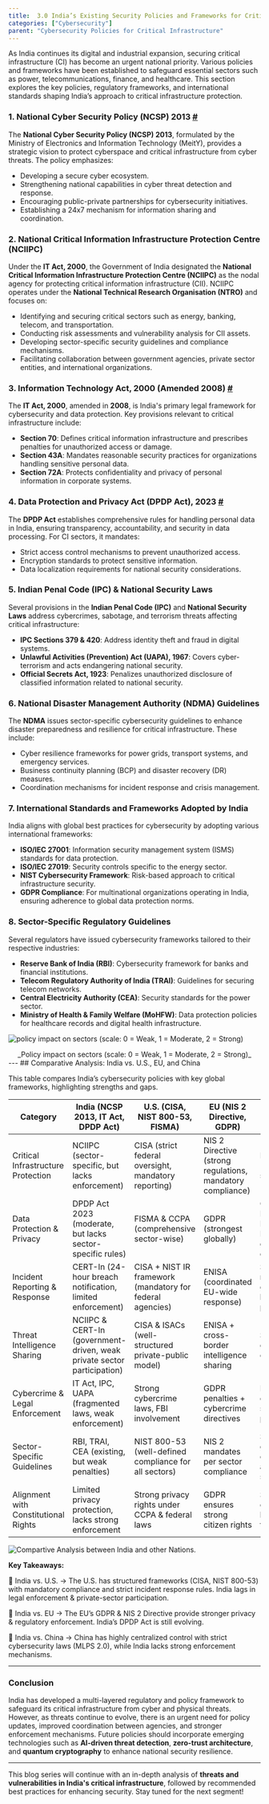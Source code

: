 ```yaml
---
title:  3.0 India’s Existing Security Policies and Frameworks for Critical Infrastructure
categories: ["Cybersecurity"]
parent: "Cybersecurity Policies for Critical Infrastructure"
---
```

As India continues its digital and industrial expansion, securing critical infrastructure (CI) has become an urgent national priority. Various policies and frameworks have been established to safeguard essential sectors such as power, telecommunications, finance, and healthcare. This section explores the key policies, regulatory frameworks, and international standards shaping India’s approach to critical infrastructure protection.

### **1. National Cyber Security Policy (NCSP) 2013** [#](https://www.meity.gov.in/static/uploads/2024/02/National_cyber_security_policy-2013_0.pdf) 

The **National Cyber Security Policy (NCSP) 2013**, formulated by the Ministry of Electronics and Information Technology (MeitY), provides a strategic vision to protect cyberspace and critical infrastructure from cyber threats. The policy emphasizes:
- Developing a secure cyber ecosystem.
- Strengthening national capabilities in cyber threat detection and response.
- Encouraging public-private partnerships for cybersecurity initiatives.
- Establishing a 24x7 mechanism for information sharing and coordination.

### **2. National Critical Information Infrastructure Protection Centre (NCIIPC)**
Under the **IT Act, 2000**, the Government of India designated the **National Critical Information Infrastructure Protection Centre (NCIIPC)** as the nodal agency for protecting critical information infrastructure (CII). NCIIPC operates under the **National Technical Research Organisation (NTRO)** and focuses on:
- Identifying and securing critical sectors such as energy, banking, telecom, and transportation.
- Conducting risk assessments and vulnerability analysis for CII assets.
- Developing sector-specific security guidelines and compliance mechanisms.
- Facilitating collaboration between government agencies, private sector entities, and international organizations.

### **3. Information Technology Act, 2000 (Amended 2008)** [#](https://www.meity.gov.in/static/uploads/2024/03/IT_amendment_act2008-1_0.pdf) 
The **IT Act, 2000**, amended in **2008**, is India's primary legal framework for cybersecurity and data protection. Key provisions relevant to critical infrastructure include:
- **Section 70**: Defines critical information infrastructure and prescribes penalties for unauthorized access or damage.
- **Section 43A**: Mandates reasonable security practices for organizations handling sensitive personal data.
- **Section 72A**: Protects confidentiality and privacy of personal information in corporate systems.

### **4. Data Protection and Privacy Act (DPDP Act), 2023** [#](https://www.meity.gov.in/static/uploads/2024/06/2bf1f0e9f04e6fb4f8fef35e82c42aa5.pdf) 
The **DPDP Act** establishes comprehensive rules for handling personal data in India, ensuring transparency, accountability, and security in data processing. For CI sectors, it mandates:
- Strict access control mechanisms to prevent unauthorized access.
- Encryption standards to protect sensitive information.
- Data localization requirements for national security considerations.

### **5. Indian Penal Code (IPC) & National Security Laws** 
Several provisions in the **Indian Penal Code (IPC)** and **National Security Laws** address cybercrimes, sabotage, and terrorism threats affecting critical infrastructure:
- **IPC Sections 379 & 420**: Address identity theft and fraud in digital systems.
- **Unlawful Activities (Prevention) Act (UAPA), 1967**: Covers cyber-terrorism and acts endangering national security.
- **Official Secrets Act, 1923**: Penalizes unauthorized disclosure of classified information related to national security.

### **6. National Disaster Management Authority (NDMA) Guidelines**
The **NDMA** issues sector-specific cybersecurity guidelines to enhance disaster preparedness and resilience for critical infrastructure. These include:
- Cyber resilience frameworks for power grids, transport systems, and emergency services.
- Business continuity planning (BCP) and disaster recovery (DR) measures.
- Coordination mechanisms for incident response and crisis management.

### **7. International Standards and Frameworks Adopted by India**
India aligns with global best practices for cybersecurity by adopting various international frameworks:
- **ISO/IEC 27001**: Information security management system (ISMS) standards for data protection.
- **ISO/IEC 27019**: Security controls specific to the energy sector.
- **NIST Cybersecurity Framework**: Risk-based approach to critical infrastructure security.
- **GDPR Compliance**: For multinational organizations operating in India, ensuring adherence to global data protection norms.

### **8. Sector-Specific Regulatory Guidelines**
Several regulators have issued cybersecurity frameworks tailored to their respective industries:
- **Reserve Bank of India (RBI)**: Cybersecurity framework for banks and financial institutions.
- **Telecom Regulatory Authority of India (TRAI)**: Guidelines for securing telecom networks.
- **Central Electricity Authority (CEA)**: Security standards for the power sector.
- **Ministry of Health & Family Welfare (MoHFW)**: Data protection policies for healthcare records and digital health infrastructure.

![policy impact on sectors (scale: 0 = Weak, 1 = Moderate, 2 = Strong)](https://github.com/V0ldii/annu/blob/main/content/projects/main/img/Regulator%20Compliance%20Heatmap.png?raw=true)
 <div style="text-align: center;">_Policy impact on sectors (scale: 0 = Weak, 1 = Moderate, 2 = Strong)_</div>
---
## Comparative Analysis: India vs. U.S., EU, and China

This table compares India’s cybersecurity policies with key global frameworks, highlighting strengths and gaps.

| Category | India (NCSP 2013, IT Act, DPDP Act) | U.S. (CISA, NIST 800-53, FISMA) | EU (NIS 2 Directive, GDPR) | China (MLPS 2.0, CSL) |
|---|---|---|---|---|
| Critical Infrastructure Protection | NCIIPC (sector-specific, but lacks enforcement) | CISA (strict federal oversight, mandatory reporting) | NIS 2 Directive (strong regulations, mandatory compliance) | MLPS 2.0 (centralized & strict) |
| Data Protection & Privacy | DPDP Act 2023 (moderate, but lacks sector-specific rules) | FISMA & CCPA (comprehensive sector-wise) | GDPR (strongest globally) | Cybersecurity Law (CSL) & Data Security Law (strict government oversight) |
| Incident Reporting & Response | CERT-In (24-hour breach notification, limited enforcement) | CISA + NIST IR framework (mandatory for federal agencies) | ENISA (coordinated EU-wide response) | Strict reporting to government, heavy penalties |
| Threat Intelligence Sharing | NCIIPC & CERT-In (government-driven, weak private sector participation) | CISA & ISACs (well-structured private-public model) | ENISA + cross-border intelligence sharing | Strictly government-controlled |
| Cybercrime & Legal Enforcement | IT Act, IPC, UAPA (fragmented laws, weak enforcement) | Strong cybercrime laws, FBI involvement | GDPR penalties + cybercrime directives | Heavy state control, strong penalties |
| Sector-Specific Guidelines | RBI, TRAI, CEA (existing, but weak penalties) | NIST 800-53 (well-defined compliance for all sectors) | NIS 2 mandates per sector compliance | Strict government control across sectors |
| Alignment with Constitutional Rights | Limited privacy protection, lacks strong enforcement | Strong privacy rights under CCPA & federal laws | GDPR ensures strong citizen rights | State-controlled, low transparency |

![Compartive Analysis between India and other Nations.](https://github.com/V0ldii/annu/blob/main/content/projects/main/img/Comaprative%20analysis%20between%20India%20and%20other%20countries.png?raw=true)

**Key Takeaways:**

🔹 India vs. U.S. → The U.S. has structured frameworks (CISA, NIST 800-53) with mandatory compliance and strict incident response rules. India lags in legal enforcement & private-sector participation.

🔹 India vs. EU → The EU’s GDPR & NIS 2 Directive provide stronger privacy & regulatory enforcement. India’s DPDP Act is still evolving.

🔹 India vs. China → China has highly centralized control with strict cybersecurity laws (MLPS 2.0), while India lacks strong enforcement mechanisms.

---

### **Conclusion**
India has developed a multi-layered regulatory and policy framework to safeguard its critical infrastructure from cyber and physical threats. However, as threats continue to evolve, there is an urgent need for policy updates, improved coordination between agencies, and stronger enforcement mechanisms. Future policies should incorporate emerging technologies such as **AI-driven threat detection**, **zero-trust architecture**, and **quantum cryptography** to enhance national security resilience.

---
This blog series will continue with an in-depth analysis of **threats and vulnerabilities in India's critical infrastructure**, followed by recommended best practices for enhancing security. Stay tuned for the next segment!

